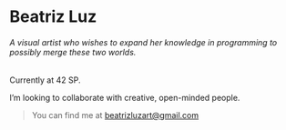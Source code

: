 # Beatriz Luz

###### A visual artist who wishes to expand her knowledge in programming to possibly merge these two worlds.

Currently at 42 SP. 

I’m looking to collaborate with creative, open-minded people. 

> You can find me at beatrizluzart@gmail.com 

<!---
bluzcarv/bluzcarv is a ✨ special ✨ repository because its `README.md` (this file) appears on your GitHub profile.
You can click the Preview link to take a look at your changes.
--->
